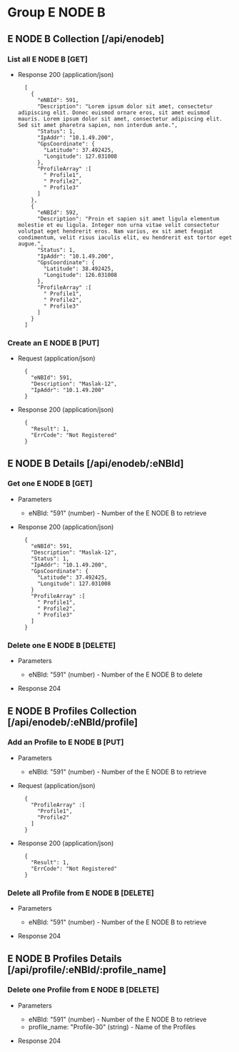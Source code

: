 # Group E NODE B

## E NODE B Collection [/api/enodeb]

### List all E NODE B [GET]

+ Response 200 (application/json)
      
        [
          {
            "eNBId": 591,
            "Description": "Lorem ipsum dolor sit amet, consectetur adipiscing elit. Donec euismod ornare eros, sit amet euismod mauris. Lorem ipsum dolor sit amet, consectetur adipiscing elit. Sed sit amet pharetra sapien, non interdum ante.",
            "Status": 1,
            "IpAddr": "10.1.49.200",
            "GpsCoordinate": {
              "Latitude": 37.492425,
              "Longitude": 127.031008
            },
            "ProfileArray" :[
              " Profile1",
              " Profile2",
              " Profile3"
            ]
          },
          {
            "eNBId": 592,
            "Description": "Proin et sapien sit amet ligula elementum molestie et eu ligula. Integer non urna vitae velit consectetur volutpat eget hendrerit eros. Nam varius, ex sit amet feugiat condimentum, velit risus iaculis elit, eu hendrerit est tortor eget augue.",
            "Status": 1,
            "IpAddr": "10.1.49.200",
            "GpsCoordinate": {
              "Latitude": 38.492425,
              "Longitude": 126.031008
            },
            "ProfileArray" :[
              " Profile1",
              " Profile2",
              " Profile3"
            ]
          }
        ]

### Create an E NODE B [PUT]

+ Request (application/json)

        {
          "eNBId": 591,
          "Description": "Maslak-12",
          "IpAddr": "10.1.49.200"
        }


+ Response 200 (application/json)

        {    
          "Result": 1,
          "ErrCode": "Not Registered"
        }

## E NODE B Details [/api/enodeb/:eNBId]

### Get one E NODE B [GET]

+ Parameters
    + eNBId: "591" (number) - Number of the E NODE B to retrieve

+ Response 200 (application/json)

        {
          "eNBId": 591,
          "Description": "Maslak-12",
          "Status": 1,
          "IpAddr": "10.1.49.200",
          "GpsCoordinate": {
            "Latitude": 37.492425,
            "Longitude": 127.031008
          }
          "ProfileArray" :[
            " Profile1",
            " Profile2",
            " Profile3"
          ]
        }

### Delete one E NODE B [DELETE]

+ Parameters
    + eNBId: "591" (number) - Number of the E NODE B to delete

+ Response 204

## E NODE B Profiles Collection [/api/enodeb/:eNBId/profile]

### Add an Profile to E NODE B [PUT]

+ Parameters
    + eNBId: "591" (number) - Number of the E NODE B to retrieve

+ Request (application/json)

        {
          "ProfileArray" :[
            "Profile1",
            "Profile2"
          ]
        }
+ Response 200 (application/json)

        {    
          "Result": 1,
          "ErrCode": "Not Registered"
        }

### Delete all Profile from E NODE B [DELETE]

+ Parameters
    + eNBId: "591" (number) - Number of the E NODE B to retrieve

+ Response 204

## E NODE B Profiles Details [/api/profile/:eNBId/:profile_name]

### Delete one Profile from E NODE B [DELETE]

+ Parameters
    + eNBId: "591" (number) - Number of the E NODE B to retrieve
    + profile_name: "Profile-30" (string) - Name of the Profiles

+ Response 204

